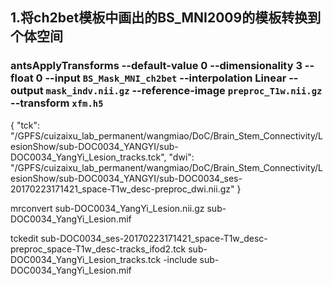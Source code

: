## 1.将ch2bet模板中画出的BS_MNI2009的模板转换到个体空间
### antsApplyTransforms --default-value 0 --dimensionality 3 --float 0 --input `BS_Mask_MNI_ch2bet` --interpolation Linear --output `mask_indv.nii.gz` --reference-image `preproc_T1w.nii.gz` --transform `xfm.h5`


{
    "tck": "/GPFS/cuizaixu_lab_permanent/wangmiao/DoC/Brain_Stem_Connectivity/LesionShow/sub-DOC0034_YANGYI/sub-DOC0034_YangYi_Lesion_tracks.tck",
    "dwi": "/GPFS/cuizaixu_lab_permanent/wangmiao/DoC/Brain_Stem_Connectivity/LesionShow/sub-DOC0034_YANGYI/sub-DOC0034_ses-20170223171421_space-T1w_desc-preproc_dwi.nii.gz"
}


mrconvert sub-DOC0034_YangYi_Lesion.nii.gz sub-DOC0034_YangYi_Lesion.mif


tckedit sub-DOC0034_ses-20170223171421_space-T1w_desc-preproc_space-T1w_desc-tracks_ifod2.tck sub-DOC0034_YangYi_Lesion_tracks.tck -include sub-DOC0034_YangYi_Lesion.mif
